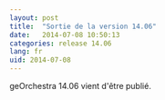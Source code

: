 ```yaml
---
layout: post
title:  "Sortie de la version 14.06"
date:   2014-07-08 10:50:13
categories: release 14.06
lang: fr
uid: 2014-07-08
---
```


geOrchestra 14.06 vient d'être publié.

<!--more-->

